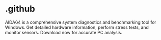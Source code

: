 # .github
AIDA64 is a comprehensive system diagnostics and benchmarking tool for Windows. Get detailed hardware information, perform stress tests, and monitor sensors. Download now for accurate PC analysis.

